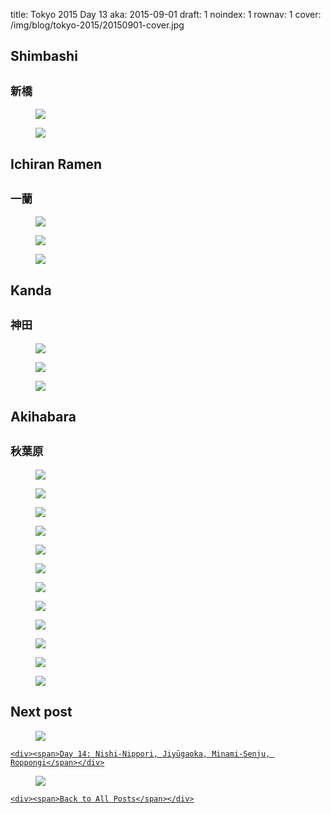 title: Tokyo 2015 Day 13
aka: 2015-09-01
draft: 1
noindex: 1
rownav: 1
cover: /img/blog/tokyo-2015/20150901-cover.jpg

<h2 class="context">Shimbashi</h2>
<h2 class="context"><small>新橋</small></h2>

<figure><img src="/img/blog/tokyo-2015/20150901-144749.jpg"></figure>
<figure class="bust"><img src="/img/blog/tokyo-2015/20150901-145000.jpg"></figure>

<h2 class="context">Ichiran Ramen</h2>
<h2 class="context"><small>一蘭</small></h2>

<figure><img src="/img/blog/tokyo-2015/20150901-152409.jpg"></figure>
<figure><img src="/img/blog/tokyo-2015/20150901-151207.jpg"></figure>
<figure class="bust"><img src="/img/blog/tokyo-2015/20150901-151309.jpg"></figure>

<h2 class="context">Kanda</h2>
<h2 class="context"><small>神田</small></h2>

<figure><img src="/img/blog/tokyo-2015/20150901-153707.jpg"></figure>
<figure><img src="/img/blog/tokyo-2015/20150901-155233.jpg"></figure>
<figure><img src="/img/blog/tokyo-2015/20150901-161010.jpg"></figure>

<h2 class="context">Akihabara</h2>
<h2 class="context"><small>秋葉原</small></h2>

<figure><img src="/img/blog/tokyo-2015/20150901-174527.jpg"></figure>
<figure><img src="/img/blog/tokyo-2015/20150901-174552.jpg"></figure>
<figure><img src="/img/blog/tokyo-2015/20150901-175106.jpg"></figure>
<figure><img src="/img/blog/tokyo-2015/20150901-181529.jpg"></figure>
<div class="box h1-1">
  <figure><img src="/img/blog/tokyo-2015/20150901-181653.jpg"></figure>
  <figure><img src="/img/blog/tokyo-2015/20150901-181859.jpg"></figure>
</div>
<figure><img src="/img/blog/tokyo-2015/20150901-194319.jpg"></figure>
<figure><img src="/img/blog/tokyo-2015/20150901-194412.jpg"></figure>
<figure><img src="/img/blog/tokyo-2015/20150901-194535.jpg"></figure>
<figure><img src="/img/blog/tokyo-2015/20150901-194857.jpg"></figure>
<figure><img src="/img/blog/tokyo-2015/20150901-195312.jpg"></figure>
<figure class="bust"><img src="/img/blog/tokyo-2015/20150901-205219.jpg"></figure>

<h2>Next post</h2>

<div class="hud">
  <a href="tokyo-2015-day-14.html">
    <figure><img src="/img/blog/tokyo-2015/20150902-cover.jpg"></figure>
   
    <div><span>Day 14: Nishi-Nippori, Jiyūgaoka, Minami-Senju, Roppongi</span></div>
  </a>
</div>

<div class="hud">
  <a href="tokyo-2015.html">
    <figure><img src="/img/blog/tokyo-2015/cover.jpg"></figure>
   
    <div><span>Back to All Posts</span></div>
  </a>
</div>
